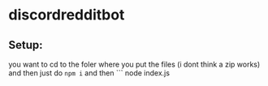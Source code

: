# discordredditbot

## Setup:
you want to cd to the foler where you put the files (i dont think a zip works) and then just do ```
npm i
``` and then ```
node index.js 
```
